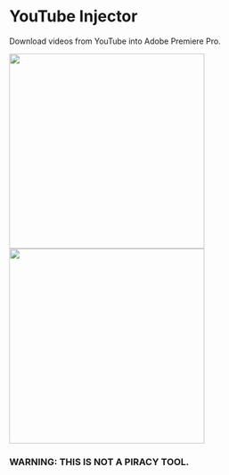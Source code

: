 # YouTube Injector

Download videos from YouTube into Adobe Premiere Pro.

<p>
  <img src="https://github.com/adi-panda/premiere-youtube/assets/26531244/38a075f6-e2b6-4b00-9dd8-48c37f8a5dba" width="350" />
  <img src="https://github.com/adi-panda/premiere-youtube/assets/26531244/40c64db8-600e-4c0a-b3ce-a0decd6f41e1" width="350" /> 
</p>



### WARNING: THIS IS NOT A PIRACY TOOL.
